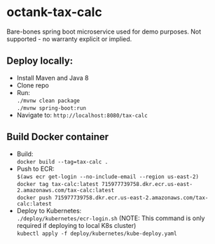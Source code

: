 # octank-tax-calc

Bare-bones spring boot microservice used for demo purposes. Not supported - no warranty explicit or implied.

## Deploy locally:
- Install Maven and Java 8
- Clone repo
- Run:  
`./mvnw clean package`  
`./mvnw spring-boot:run`
- Navigate to: `http://localhost:8080/tax-calc`

## Build Docker container
- Build:  
`docker build --tag=tax-calc .`
- Push to ECR:  
`$(aws ecr get-login --no-include-email --region us-east-2)`  
`docker tag tax-calc:latest 715977739758.dkr.ecr.us-east-2.amazonaws.com/tax-calc:latest`  
`docker push 715977739758.dkr.ecr.us-east-2.amazonaws.com/tax-calc:latest` 
- Deploy to Kubernetes:  
`./deploy/kubernetes/ecr-login.sh` (NOTE: This command is only required if deploying to local K8s cluster)  
`kubectl apply -f deploy/kubernetes/kube-deploy.yaml`
